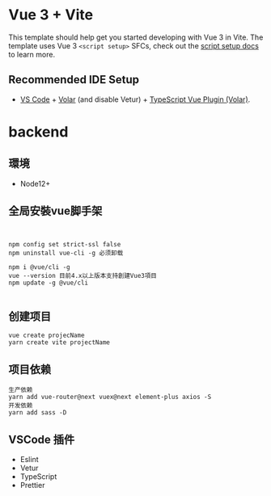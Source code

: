 # Vue 3 + Vite

This template should help get you started developing with Vue 3 in Vite. The template uses Vue 3 `<script setup>` SFCs, check out the [script setup docs](https://v3.vuejs.org/api/sfc-script-setup.html#sfc-script-setup) to learn more.

## Recommended IDE Setup

- [VS Code](https://code.visualstudio.com/) + [Volar](https://marketplace.visualstudio.com/items?itemName=Vue.volar) (and disable Vetur) + [TypeScript Vue Plugin (Volar)](https://marketplace.visualstudio.com/items?itemName=Vue.vscode-typescript-vue-plugin).


# backend

## 環境

- Node12+

## 全局安裝vue脚手架

```


npm config set strict-ssl false
npm uninstall vue-cli -g 必须卸载

npm i @vue/cli -g
vue --version 目前4.x以上版本支持創建Vue3項目
npm update -g @vue/cli


```

## 创建项目

```
vue create projecName
yarn create vite projectName
```

## 项目依赖

```
生产依赖
yarn add vue-router@next vuex@next element-plus axios -S
开发依赖
yarn add sass -D
```

## VSCode 插件

- Eslint
- Vetur
- TypeScript
- Prettier